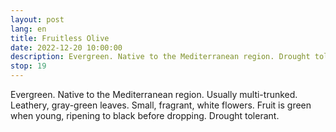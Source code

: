 ```yaml
---
layout: post
lang: en
title: Fruitless Olive
date: 2022-12-20 10:00:00
description: Evergreen. Native to the Mediterranean region. Drought tolerant.
stop: 19
---
```

Evergreen. Native to the Mediterranean region. Usually multi-trunked. Leathery, gray-green leaves. Small, fragrant, white flowers. Fruit is green when young, ripening to black before dropping. Drought tolerant.
